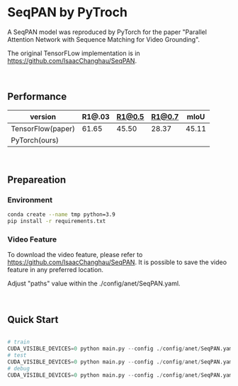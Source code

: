 # SeqPAN by PyTroch


 A SeqPAN model was reproduced by PyTorch for the paper "Parallel Attention Network with Sequence Matching for Video Grounding".

The original TensorFLow implementation is in https://github.com/IsaacChanghau/SeqPAN. 

<br>

## Performance
| version             | R1@.03 | R1@0.5 | R1@0.7 | mIoU  |
| -------------       | ------ | ------ | ------ | ----- |
| TensorFlow(paper)   | 61.65  | 45.50  | 28.37  | 45.11 |
| PyTorch(ours)       |   |   |   |  |

<br>

## Prepareation
### Environment
```bash
conda create --name tmp python=3.9
pip install -r requirements.txt
```
### Video Feature
To download the video feature, please refer to https://github.com/IsaacChanghau/SeqPAN. It is possible to save the video feature in any preferred location.

Adjust "paths" value within the ./config/anet/SeqPAN.yaml.

<br>

## Quick Start
```python

# train
CUDA_VISIBLE_DEVICES=0 python main.py --config ./config/anet/SeqPAN.yaml
# test
CUDA_VISIBLE_DEVICES=0 python main.py --config ./config/anet/SeqPAN.yaml --eval
# debug
CUDA_VISIBLE_DEVICES=0 python main.py --config ./config/anet/SeqPAN.yaml --debug

```